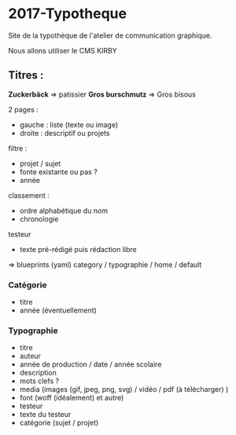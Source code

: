 # 2017-Typotheque

Site de la typothèque de l'atelier de communication graphique.

Nous allons utiliser le CMS KIRBY

## Titres :

**Zuckerbäck** => patissier
**Gros burschmutz** => Gros bisous 


2 pages :
- gauche : liste (texte ou image)
- droite : descriptif ou projets

filtre :
- projet / sujet
- fonte existante ou pas ? 
- année

classement :
- ordre alphabétique du nom
- chronologie

testeur
- texte pré-rédigé puis rédaction libre

=> blueprints (yaml)
category / typographie / home / default

### Catégorie

- titre
- année (éventuellement)

### Typographie

- titre
- auteur
- année de production / date / année scolaire
- description
- mots clefs ?
- media (images (gif, jpeg, png, svg) / vidéo / pdf (à télécharger) )
- font (woff (idéalement) et autre)
- testeur
- texte du testeur
- catégorie (sujet / projet)
